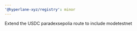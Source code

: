 ```yaml
---
'@hyperlane-xyz/registry': minor
---
```


Extend the USDC paradexsepolia route to include modetestnet
